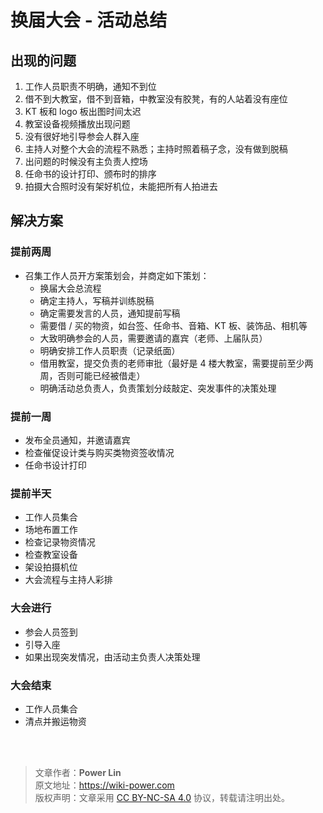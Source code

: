 # 换届大会 - 活动总结

## 出现的问题

1. 工作人员职责不明确，通知不到位
2. 借不到大教室，借不到音箱，中教室没有胶凳，有的人站着没有座位
3. KT 板和 logo 板出图时间太迟
4. 教室设备视频播放出现问题
5. 没有很好地引导参会人群入座
6. 主持人对整个大会的流程不熟悉；主持时照着稿子念，没有做到脱稿
7. 出问题的时候没有主负责人控场
8. 任命书的设计打印、颁布时的排序
9. 拍摄大合照时没有架好机位，未能把所有人拍进去

## 解决方案

### 提前两周

- 召集工作人员开方案策划会，并商定如下策划：
  - 换届大会总流程
  - 确定主持人，写稿并训练脱稿
  - 确定需要发言的人员，通知提前写稿
  - 需要借 / 买的物资，如台签、任命书、音箱、KT 板、装饰品、相机等
  - 大致明确参会的人员，需要邀请的嘉宾（老师、上届队员）
  - 明确安排工作人员职责（记录纸面）
  - 借用教室，提交负责的老师审批（最好是 4 楼大教室，需要提前至少两周，否则可能已经被借走）
  - 明确活动总负责人，负责策划分歧敲定、突发事件的决策处理

### 提前一周

- 发布全员通知，并邀请嘉宾
- 检查催促设计类与购买类物资签收情况
- 任命书设计打印

### 提前半天

- 工作人员集合
- 场地布置工作
- 检查记录物资情况
- 检查教室设备
- 架设拍摄机位
- 大会流程与主持人彩排

### 大会进行

- 参会人员签到
- 引导入座
- 如果出现突发情况，由活动主负责人决策处理

### 大会结束

- 工作人员集合
- 清点并搬运物资

<br />

<br />

> 文章作者：**Power Lin**  
> 原文地址：<https://wiki-power.com>  
> 版权声明：文章采用 [CC BY-NC-SA 4.0](https://creativecommons.org/licenses/by/4.0/deed.zh) 协议，转载请注明出处。
